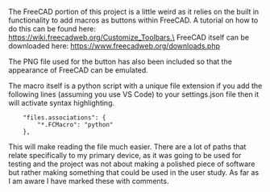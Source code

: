 The FreeCAD portion of this project is a little weird as it relies on the
built in functionality to add macros as buttons within FreeCAD. A tutorial on
how to do this can be found here: https://wiki.freecadweb.org/Customize_Toolbars.\
 FreeCAD itself can be downloaded here: https://www.freecadweb.org/downloads.php

The PNG file used for the button has also been included so that the appearance
of FreeCAD can be emulated.

The macro itself is a python script with a unique file extension if you add the
following lines (assuming you use VS Code) to your settings.json file then it
will activate syntax highlighting.
```
    "files.associations": {
        "*.FCMacro": "python"
    }, 
```
This will make reading the file much easier. There are a lot of paths that
relate specifically to my primary device, as it was going to be used for testing
and the project was not about making a polished piece of software but rather
making something that could be used in the user study. As far as I am aware I
have marked these with comments.